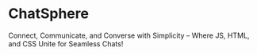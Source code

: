 # ChatSphere
Connect, Communicate, and Converse with Simplicity – Where JS, HTML, and CSS Unite for Seamless Chats!
